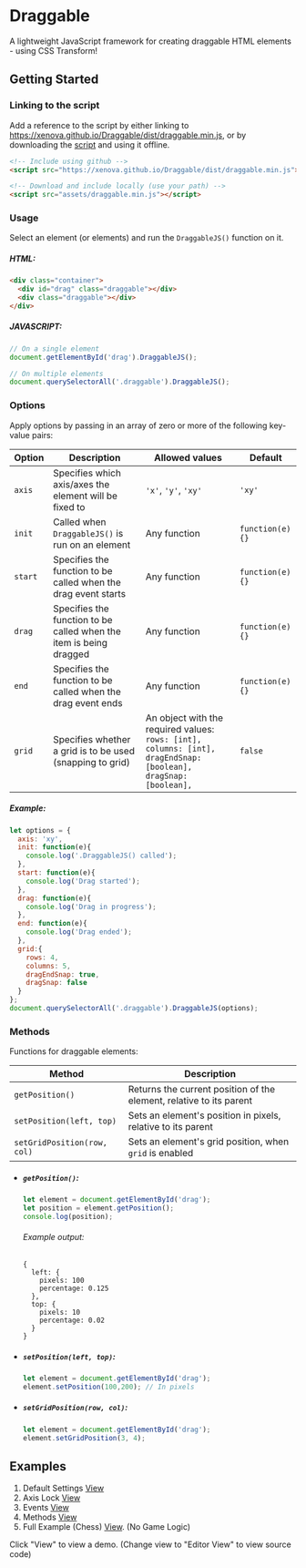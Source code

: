 # Draggable
A lightweight JavaScript framework for creating draggable HTML elements - using CSS Transform!

## Getting Started
### Linking to the script
Add a reference to the script by either linking to https://xenova.github.io/Draggable/dist/draggable.min.js, or by downloading the [script](dist/draggable.min.js) and using it offline.

```html
<!-- Include using github -->
<script src="https://xenova.github.io/Draggable/dist/draggable.min.js"></script>

<!-- Download and include locally (use your path) -->
<script src="assets/draggable.min.js"></script>
```

### Usage
Select an element (or elements) and run the `DraggableJS()` function on it.

##### HTML:
```html
<div class="container">
  <div id="drag" class="draggable"></div>
  <div class="draggable"></div>
</div>
```

##### JAVASCRIPT:
```javascript
// On a single element
document.getElementById('drag').DraggableJS();

// On multiple elements
document.querySelectorAll('.draggable').DraggableJS();
```

### Options
Apply options by passing in an array of zero or more of the following key-value pairs:

| Option | Description | Allowed values | Default | 
| --- | --- | --- | --- |
| `axis` | Specifies which axis/axes the element will be fixed to | `'x'`, `'y'`, `'xy'` | `'xy'` |
| `init` | Called when `DraggableJS()` is run on an element  | Any function | `function(e){}` |
| `start` | Specifies the function to be called when the drag event starts | Any function | `function(e){}` |
| `drag` | Specifies the function to be called when the item is being dragged | Any function | `function(e){}` |
| `end` | Specifies the function to be called when the drag event ends | Any function | `function(e){}` |
| `grid` | Specifies whether a grid is to be used (snapping to grid) | An object with the required values: <br> `rows: [int], columns: [int], dragEndSnap: [boolean], dragSnap: [boolean],`  | `false` |

##### Example:
```javascript
let options = {
  axis: 'xy',
  init: function(e){
    console.log('.DraggableJS() called');
  },  
  start: function(e){
    console.log('Drag started');
  },  
  drag: function(e){
    console.log('Drag in progress');
  },
  end: function(e){
    console.log('Drag ended');
  },
  grid:{
    rows: 4,
    columns: 5,
    dragEndSnap: true,
    dragSnap: false
  }
};
document.querySelectorAll('.draggable').DraggableJS(options);

```

### Methods
Functions for draggable elements:

| Method | Description | 
| --- | --- |
| `getPosition()` | Returns the current position of the element, relative to its parent |
| `setPosition(left, top)` | Sets an element's position in pixels, relative to its parent |
| `setGridPosition(row, col)` | Sets an element's grid position, when `grid` is enabled |


* ##### `getPosition()`:
  ```javascript
  let element = document.getElementById('drag');
  let position = element.getPosition();
  console.log(position);
  ```

  ###### Example output:
  ```console
  {
    left: {
      pixels: 100
      percentage: 0.125
    },
    top: {
      pixels: 10
      percentage: 0.02
    }
  }
  ```

* ##### `setPosition(left, top)`:
  ```javascript
  let element = document.getElementById('drag');
  element.setPosition(100,200); // In pixels
  ```
  
* ##### `setGridPosition(row, col)`:
  ```javascript
  let element = document.getElementById('drag');
  element.setGridPosition(3, 4);
  ```
  
## Examples
1. Default Settings [View](https://codepen.io/xenova/full/MWYOMZB)
2. Axis Lock [View](https://codepen.io/xenova/full/MWYQjXL)
3. Events [View](https://codepen.io/xenova/full/oNgEzaL)
4. Methods [View](https://codepen.io/xenova/full/zYxRKbY)
5. Full Example (Chess) [View](https://codepen.io/xenova/full/PowQbPe). (No Game Logic)

Click "View" to view a demo. (Change view to "Editor View" to view source code)
